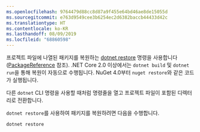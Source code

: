 ```yaml
---
ms.openlocfilehash: 9764479d88cc8d87a9f455e64bd46ae8de15055d
ms.sourcegitcommit: e763d9549cee3b6254ec2d6382baccb44433d42c
ms.translationtype: HT
ms.contentlocale: ko-KR
ms.lasthandoff: 08/09/2019
ms.locfileid: "68860598"
---
```

프로젝트 파일에 나열된 패키지를 복원하는 [dotnet restore](/dotnet/core/tools/dotnet-restore?tabs=netcore2x) 명령을 사용합니다([PackageReference](../../consume-packages/package-references-in-project-files.md) 참조). .NET Core 2.0 이상에서는 `dotnet build` 및 `dotnet run`을 통해 복원이 자동으로 수행됩니다. NuGet 4.0부터 `nuget restore`와 같은 코드가 실행됩니다.

다른 `dotnet` CLI 명령을 사용할 때처럼 명령줄을 열고 프로젝트 파일이 포함된 디렉터리로 전환합니다.

`dotnet restore`를 사용하여 패키지를 복원하려면 다음을 수행합니다.

```cli
dotnet restore 
```